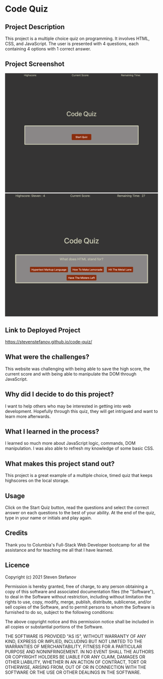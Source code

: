 # Code Quiz

## Project Description

This project is a multiple choice quiz on programming. It involves HTML, CSS, and JavaScript. The user is presented with 4 questions, each containing 4 options with 1 correct answer.

## Project Screenshot  

![Project Screenshot](assets/screenshot_stevenstefanov.png)
![Project Screenshot](assets/screenshot1_stevenstefanov.png) 
 
## Link to Deployed Project  

https://stevenstefanov.github.io/code-quiz/

## What were the challenges?

This website was challenging with being able to save the high score, the current score and with being able to manipulate the DOM through JavaScript.

## Why did I decide to do this project?

I want to help others who may be interested in getting into web development. Hopefully through this quiz, they will get intrigued and want to learn more afterwards.

## What I learned in the process?

I learned so much more about JavaScript logic, commands, DOM manipulation. I was also able to refresh my knowledge of some basic CSS.

## What makes this project stand out?

This project is a great example of a multiple choice, timed quiz that keeps highscores on the local storage.

## Usage

Click on the Start Quiz button, read the questions and select the correct answer on each questions to the best of your ability. At the end of the quiz, type in your name or initials and play again.

## Credits

Thank you to Columbia's Full-Stack Web Developer bootcamp for all the assistance and for teaching me all that I have learned.

## Licence

Copyright (c) 2021 Steven Stefanov

Permission is hereby granted, free of charge, to any person obtaining a copy
of this software and associated documentation files (the "Software"), to deal
in the Software without restriction, including without limitation the rights
to use, copy, modify, merge, publish, distribute, sublicense, and/or sell
copies of the Software, and to permit persons to whom the Software is
furnished to do so, subject to the following conditions:

The above copyright notice and this permission notice shall be included in all
copies or substantial portions of the Software.

THE SOFTWARE IS PROVIDED "AS IS", WITHOUT WARRANTY OF ANY KIND, EXPRESS OR
IMPLIED, INCLUDING BUT NOT LIMITED TO THE WARRANTIES OF MERCHANTABILITY,
FITNESS FOR A PARTICULAR PURPOSE AND NONINFRINGEMENT. IN NO EVENT SHALL THE
AUTHORS OR COPYRIGHT HOLDERS BE LIABLE FOR ANY CLAIM, DAMAGES OR OTHER
LIABILITY, WHETHER IN AN ACTION OF CONTRACT, TORT OR OTHERWISE, ARISING FROM,
OUT OF OR IN CONNECTION WITH THE SOFTWARE OR THE USE OR OTHER DEALINGS IN THE
SOFTWARE.
